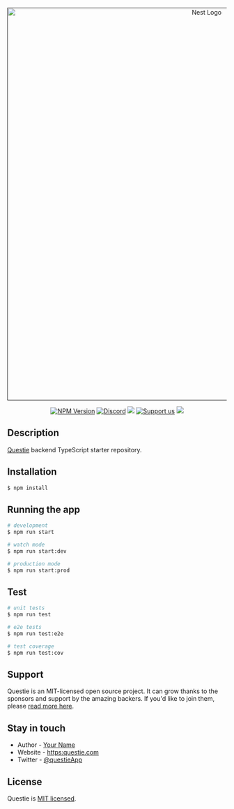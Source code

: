 <p align="center">
   <a href="" target="blank"><img src="https://res.cloudinary.com/dzupkbfvj/image/upload/v1715043711/image_z7sesj.png" width="900" alt="Nest Logo" /></a>
 </p>

[circleci-image]: https:img.shields.io/circleci/build/github/nestjs/nest/master?token=abc123def456
[circleci-url]: https:circleci.com/gh/nestjs/nest

<p align="center">
<a href="https://www.npmjs.com/~nestjscore" target="_blank"><img src="https://img.shields.io/npm/v/@nestjs/core/svg" alt="NPM Version" /></a>
<a href="https://discord.gg/G7Qnnhy" target="_blank"><img src="https://img.shields.io/badge/discord-online-brightgreen.svg" alt="Discord"/></a>
<a href="https://paypal.me/kamilmysliwiec" target="_blank"><img src="https://img.shields.io/badge/Donate-PayPal-ff3f59.svg"/></a>
<a href="https://opencollective.com/nest#sponsor"  target="_blank"><img src="https://img.shields.io/badge/Support%20us-Open%20Collective-41B883.svg" alt="Support us"></a>
<a href="https://twitter.com/nestframework" target="_blank"><img src="https://img.shields.io/twitter/follow/nestframework.svg?style=social&label=Follow"></a>
</p>
   <!--[![Backers on Open Collective](https:opencollective.com/nest/backers/svg)](https:opencollective.com/nest#backer)
   [![Sponsors on Open Collective](https:opencollective.com/nest/sponsors/svg)](https:opencollective.com/nest#sponsor)-->

## Description

[Questie](https:github.com/yourusername/questie) backend TypeScript starter repository.

## Installation

```bash
$ npm install
```

## Running the app

```bash
# development
$ npm run start

# watch mode
$ npm run start:dev

# production mode
$ npm run start:prod
```

## Test

```bash
# unit tests
$ npm run test

# e2e tests
$ npm run test:e2e

# test coverage
$ npm run test:cov
```

## Support

Questie is an MIT-licensed open source project. It can grow thanks to the sponsors and support by the amazing backers. If you'd like to join them, please [read more here](https:docs.questie.com/support).

## Stay in touch

- Author - [Your Name](https:yourwebsite.com)
- Website - [https:questie.com](https:questie.com/)
- Twitter - [@questieApp](https:twitter.com/questieframework)

## License

Questie is [MIT licensed](LICENSE).
